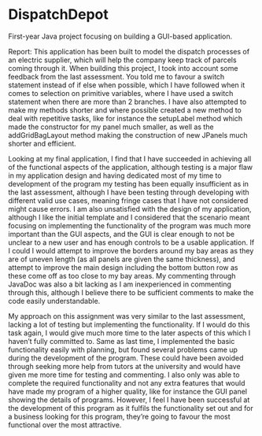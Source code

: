 # DispatchDepot
First-year Java project focusing on building a GUI-based application.

Report:
This application has been built to model the dispatch processes of an electric supplier, which will help the company keep track of parcels coming through it. When building this project, I took into account some feedback from the last assessment. You told me to favour a switch statement instead of if else when possible, which I have followed when it comes to selection on primitive variables, where I have used a switch statement when there are more than 2 branches.  I have also attempted to make my methods shorter and where possible created a new method to deal with repetitive tasks, like for instance the setupLabel method which made the constructor for my panel much smaller, as well as the addGridBagLayout method making the construction of new JPanels much shorter and efficient.

Looking at my final application, I find that I have succeeded in achieving all of the functional aspects of the application, although testing is a major flaw in my application design and having dedicated most of my time to development of the program my testing has been equally insufficient as in the last assessment, although I have been testing through developing with different valid use cases, meaning fringe cases that I have not considered might cause errors. I am also unsatisfied with the design of my application, although I like the initial template and I considered that the scenario meant focusing on implementing the functionality of the program was much more important than the GUI aspects, and the GUI is clear enough to not be unclear to a new user and has enough controls to be a usable application. If I could I would attempt to improve the borders around my bay areas as they are of uneven length (as all panels are given the same thickness), and attempt to improve the main design including the bottom button row as these come off as too close to my bay areas. My commenting through JavaDoc was also a bit lacking as I am inexperienced in commenting through this, although I believe there to be sufficient comments to make the code easily understandable.

My approach on this assignment was very similar to the last assessment, lacking a lot of testing but implementing the functionality. If I would do this task again, I would give much more time to the later aspects of this which I haven’t fully committed to. Same as last time, I implemented the basic functionality easily with planning, but found several problems came up during the development of the program. These could have been avoided through seeking more help from tutors at the university and would have given me more time for testing and commenting. I also only was able to complete the required functionality and not any extra features that would have made my program of a higher quality, like for instance the GUI panel showing the details of programs. However, I feel I have been successful at the development of this program as it fulfils the functionality set out and for a business looking for this program, they’re going to favour the most functional over the most attractive.
